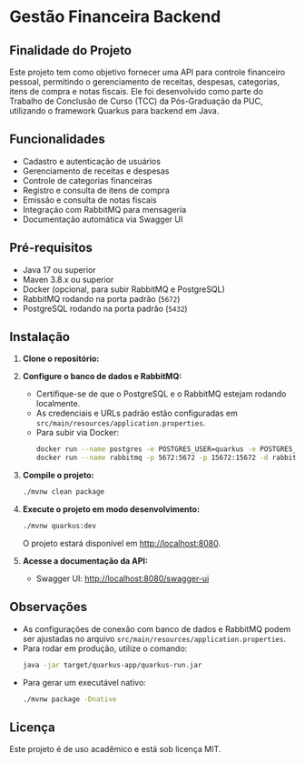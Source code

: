 # Gestão Financeira Backend

## Finalidade do Projeto

Este projeto tem como objetivo fornecer uma API para controle financeiro pessoal, permitindo o gerenciamento de receitas, despesas, categorias, itens de compra e notas fiscais. Ele foi desenvolvido como parte do Trabalho de Conclusão de Curso (TCC) da Pós-Graduação da PUC, utilizando o framework Quarkus para backend em Java.

## Funcionalidades

- Cadastro e autenticação de usuários
- Gerenciamento de receitas e despesas
- Controle de categorias financeiras
- Registro e consulta de itens de compra
- Emissão e consulta de notas fiscais
- Integração com RabbitMQ para mensageria
- Documentação automática via Swagger UI

## Pré-requisitos

- Java 17 ou superior
- Maven 3.8.x ou superior
- Docker (opcional, para subir RabbitMQ e PostgreSQL)
- RabbitMQ rodando na porta padrão (`5672`)
- PostgreSQL rodando na porta padrão (`5432`)

## Instalação

1. **Clone o repositório:**

2. **Configure o banco de dados e RabbitMQ:**
   - Certifique-se de que o PostgreSQL e o RabbitMQ estejam rodando localmente.
   - As credenciais e URLs padrão estão configuradas em `src/main/resources/application.properties`.
   - Para subir via Docker:
     ```bash
     docker run --name postgres -e POSTGRES_USER=quarkus -e POSTGRES_PASSWORD=quarkus -e POSTGRES_DB=gestao_financeira -p 5432:5432 -d postgres:15
     docker run --name rabbitmq -p 5672:5672 -p 15672:15672 -d rabbitmq:management
     ```

3. **Compile o projeto:**
   ```bash
   ./mvnw clean package
   ```

4. **Execute o projeto em modo desenvolvimento:**
   ```bash
   ./mvnw quarkus:dev
   ```
   O projeto estará disponível em [http://localhost:8080](http://localhost:8080).

5. **Acesse a documentação da API:**
   - Swagger UI: [http://localhost:8080/swagger-ui](http://localhost:8080/swagger-ui)

## Observações

- As configurações de conexão com banco de dados e RabbitMQ podem ser ajustadas no arquivo `src/main/resources/application.properties`.
- Para rodar em produção, utilize o comando:
  ```bash
  java -jar target/quarkus-app/quarkus-run.jar
  ```
- Para gerar um executável nativo:
  ```bash
  ./mvnw package -Dnative
  ```

## Licença

Este projeto é de uso acadêmico e está sob licença MIT.